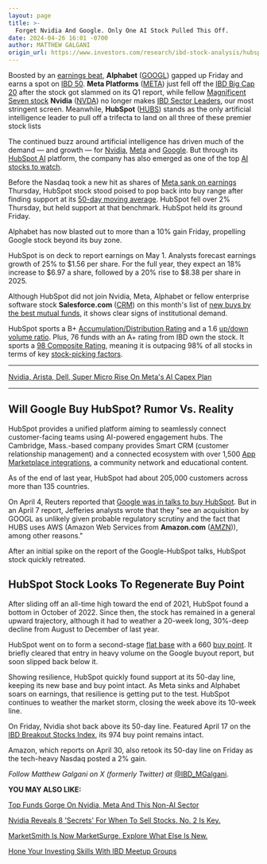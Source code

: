 ```yaml
---
layout: page
title: >-
  Forget Nvidia And Google. Only One AI Stock Pulled This Off.
date: 2024-04-26 16:01 -0700
author: MATTHEW GALGANI
origin_url: https://www.investors.com/research/ibd-stock-analysis/hubspot-stock-nvidia-meta-google/
---
```





Boosted by an [earnings beat](https://www.investors.com/news/technology/google-earnings-google-stock-news-q12024/), **Alphabet** ([GOOGL](https://research.investors.com/quote.aspx?symbol=GOOGL)) gapped up Friday and earns a spot on [IBD 50](https://research.investors.com/stock-lists/ibd-50/). **Meta Platforms** ([META](https://research.investors.com/quote.aspx?symbol=META)) just fell off the [IBD Big Cap 20](https://research.investors.com/stock-lists/big-cap-20/) after the stock got slammed on its Q1 report, while fellow [Magnificent Seven stock](https://www.investors.com/research/magnificent-seven-stocks-latest-news-market-cap-weighting/) **Nvidia** ([NVDA](https://research.investors.com/quote.aspx?symbol=NVDA)) no longer makes [IBD Sector Leaders](https://research.investors.com/stock-lists/sector-leaders), our most stringent screen. Meanwhile, **HubSpot** ([HUBS](https://research.investors.com/quote.aspx?symbol=HUBS)) stands as the only artificial intelligence leader to pull off a trifecta to land on all three of these premier stock lists




The continued buzz around artificial intelligence has driven much of the demand — and growth — for [Nvidia](https://www.investors.com/news/nvidia-stock-2023-buy-now/), [Meta](https://www.investors.com/news/technology/meta-stock-facebook-buy-now/) and [Google](https://www.investors.com/news/technology/google-stock-buy-now/). But through its [HubSpot AI](https://www.hubspot.com/products/artificial-intelligence) platform, the company has also emerged as one of the top [AI stocks to watch](https://www.investors.com/news/technology/artificial-intelligence-stocks/).


Before the Nasdaq took a new hit as shares of [Meta sank on earnings](https://www.investors.com/news/technology/meta-stock-slides-despite-q1-earnings-sales-beat/) Thursday, HubSpot stock stood poised to pop back into buy range after finding support at its [50-day moving average](https://www.investors.com/how-to-invest/investors-corner/50-day-moving-average-identifies-buy-sell-signals/). HubSpot fell over 2% Thursday, but held support at that benchmark. HubSpot held its ground Friday.


Alphabet has now blasted out to more than a 10% gain Friday, propelling Google stock beyond its buy zone.


HubSpot is on deck to report earnings on May 1. Analysts forecast earnings growth of 25% to $1.56 per share. For the full year, they expect an 18% increase to $6.97 a share, followed by a 20% rise to $8.38 per share in 2025.


Although HubSpot did not join Nvidia, Meta, Alphabet or fellow enterprise software stock **Salesforce.com** ([CRM](https://research.investors.com/quote.aspx?symbol=CRM)) on this month's list of [new buys by the best mutual funds](https://www.investors.com/etfs-and-funds/mutual-funds/best-mutual-funds-nvidia-stock-uber-msft-google-meta/), it shows clear signs of institutional demand.


HubSpot sports a B+ [Accumulation/Distribution Rating](https://www.investors.com/how-to-invest/investors-corner/how-to-buy-stocks-accumulation-distribution-rating-shows-professionals-moves/) and a 1.6 [up/down volume ratio](https://www.investors.com/how-to-invest/investors-corner/top-stocks-under-accumulation-use-the-up-down-volume-ratio-to-find-the-best-prospects/). Plus, 76 funds with an A+ rating from IBD own the stock. It sports a [98 Composite Rating](https://research.investors.com/stock-checkup/nyse-hubspot-hubs.aspx), meaning it is outpacing 98% of all stocks in terms of key [stock-picking factors](https://www.investors.com/research/stock-picks-best-stocks-to-buy-and-watch/).




---


[Nvidia, Arista, Dell, Super Micro Rise On Meta's AI Capex Plan](https://www.investors.com/news/technology/ai-stocks-nvidia-stock-meta-ai-infrastructure-plans/)




---


Will Google Buy HubSpot? Rumor Vs. Reality
------------------------------------------


HubSpot provides a unified platform aiming to seamlessly connect customer-facing teams using AI-powered engagement hubs. The Cambridge, Mass.-based company provides Smart CRM (customer relationship management) and a connected ecosystem with over 1,500 [App Marketplace integrations](https://www.hubspot.com/partners/app), a community network and educational content.


As of the end of last year, HubSpot had about 205,000 customers across more than 135 countries.


On April 4, Reuters reported that [Google was in talks to buy HubSpot](https://www.investors.com/news/technology/hubspot-stock-rises-on-report-google-eyeing-bid-for-company/). But in an April 7 report, Jefferies analysts wrote that they "see an acquisition by GOOGL as unlikely given probable regulatory scrutiny and the fact that HUBS uses AWS (Amazon Web Services from **Amazon.com** ([AMZN](https://research.investors.com/quote.aspx?symbol=AMZN))), among other reasons."


After an initial spike on the report of the Google-HubSpot talks, HubSpot stock quickly retreated.


HubSpot Stock Looks To Regenerate Buy Point
-------------------------------------------


After sliding off an all-time high toward the end of 2021, HubSpot found a bottom in October of 2022. Since then, the stock has remained in a general upward trajectory, although it had to weather a 20-week long, 30%-deep decline from August to December of last year.


HubSpot went on to form a second-stage [flat base](https://www.investors.com/how-to-invest/how-to-read-stock-charts-understanding-technical-analysis/#flatbase) with a 660 [buy point](https://www.investors.com/how-to-invest/investors-corner/chart-reading-basics-how-a-buy-point-marks-a-time-of-opportunity/). It briefly cleared that entry in heavy volume on the Google buyout report, but soon slipped back below it.


Showing resilience, HubSpot quickly found support at its 50-day line, keeping its new base and buy point intact. As Meta sinks and Alphabet soars on earnings, that resilience is getting put to the test. HubSpot continues to weather the market storm, closing the week above its 10-week line.


On Friday, Nvidia shot back above its 50-day line. Featured April 17 on the [IBD Breakout Stocks Index](https://www.investors.com/research/breakout-stocks-technical-analysis/nvidia-nvda-stock-google-ai-deal/), its 974 buy point remains intact.


Amazon, which reports on April 30, also retook its 50-day line on Friday as the tech-heavy Nasdaq posted a 2% gain.



*Follow Matthew Galgani on X (formerly Twitter) at* [@IBD\_MGalgani](https://twitter.com/ibd_mgalgani).


**YOU MAY ALSO LIKE:**


[Top Funds Gorge On Nvidia, Meta And This Non-AI Sector](https://www.investors.com/etfs-and-funds/mutual-funds/best-mutual-funds-nvidia-stock-uber-msft-google-meta/)


[Nvidia Reveals 8 'Secrets' For When To Sell Stocks. No. 2 Is Key.](https://www.investors.com/how-to-invest/when-to-sell-stocks-nvidia-nvda-stock/)


[MarketSmith Is Now MarketSurge. Explore What Else Is New.](https://get.investors.com/marketsurge/announcement//?srs=&utm_source=i.com&utm_medium=NHPBroad&utm_campaign=MS+FAQ+24&utm_id=MSFAQ24)


[Hone Your Investing Skills With IBD Meetup Groups](https://www.investors.com/how-to-invest/how-to-invest-in-stocks-socially-with-ibd-meetup-groups/)




